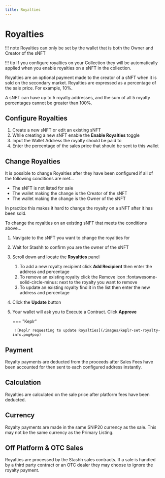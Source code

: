 ```yaml
---
title: Royalties
---
```


# Royalties

!!! note
    Royalties can only be set by the wallet that is both the Owner and Creator of the sNFT

!!! tip
    If you configure royalties on your Collection they will be automatically applied when you enable royalties on a sNFT in the collection.

Royalties are an optional payment made to the creator of a sNFT when it is sold on the secondary market. Royalties are expressed as a percentage of the sale price. For example, 10%.

A sNFT can have up to 5 royalty addresses, and the sum of all 5 royalty percentages cannot be greater than 100%.

## Configure Royalties

1. Create a new sNFT or edit an existing sNFT
2. While creating a new sNFT enable the **Enable Royalties** toggle
2. Input the Wallet Address the royalty should be paid to
3. Enter the percentage of the sales price that should be sent to this wallet

## Change Royalties

It is possible to change Royalties after they have been configured if all of the following conditions are met...

- The sNFT is not listed for sale
- The wallet making the change is the Creator of the sNFT
- The wallet making the change is the Owner of the sNFT

In practice this makes it hard to change the royalty on a sNFT after it has been sold.

To change the royalties on an existing sNFT that meets the conditions above...

1. Navigate to the sNFT you want to change the royalties for
2. Wait for Stashh to confirm you are the owner of the sNFT
3. Scroll down and locate the **Royalties** panel
    1. To add a new royalty recipient click **Add Recipient** then enter the address and percentage
    2. To remove an existing royalty click the Remove icon :fontawesome-solid-circle-minus: next to the royalty you want to remove
    3. To update an existing royalty find it in the list then enter the new address and percentage
4. Click the **Update** button
5. Your wallet will ask you to Execute a Contract. Click **Approve**

    === "Keplr"

        ![Keplr requesting to update Royalties](/images/keplr-set-royalty-info.png#pop)

## Payment

Royalty payments are deducted from the proceeds after Sales Fees have been accounted for then sent to each configured address instantly.

## Calculation

Royalties are calculated on the sale price after platform fees have been deducted.

## Currency

Royalty payments are made in the same SNIP20 currency as the sale. This may not be the same currency as the Primary Listing.

## Off Platform & OTC Sales

Royalties are processed by the Stashh sales contracts. If a sale is handled by a third party contract or an OTC dealer they may choose to ignore the royalty payment.